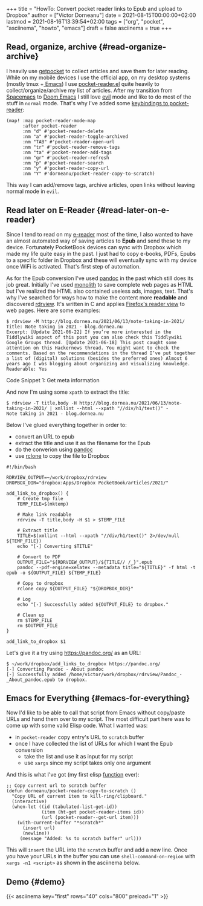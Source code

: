 +++
title = "HowTo: Convert pocket reader links to Epub and upload to Dropbox"
author = ["Victor Dorneanu"]
date = 2021-08-15T00:00:00+02:00
lastmod = 2021-08-16T13:39:54+02:00
tags = ["org", "pocket", "asciinema", "howto", "emacs"]
draft = false
asciinema = true
+++

## Read, organize, archive {#read-organize-archive}

I heavily use [getpocket](https://getpocket.com) to collect articles and save them for later reading. While on my mobile devices I use the official
app, on my desktop systems (mostly tmux +[ Emacs](https://brainfck.org/#Emacs)) I use [pocket-reader.el](https://github.com/alphapapa/pocket-reader.el) quite heavily to collect/organize/archive my list of
articles. After my transition from [Spacemacs](https://www.spacemacs.org/) to [Doom Emacs](https://github.com/hlissner/doom-emacs) I still love [evil](https://github.com/emacs-evil/evil) mode and like to do most of the stuff in `normal`
mode. That's why I've added some [keybindings to pocket-reader](https://github.com/dorneanu/dotfiles/blob/master/emacs/doom/.doom.d/%2Bbindings.el#L25):

```elisp
(map! :map pocket-reader-mode-map
      :after pocket-reader
      :nm "d" #'pocket-reader-delete
      :nm "a" #'pocket-reader-toggle-archived
      :nm "TAB" #'pocket-reader-open-url
      :nm "tr" #'pocket-reader-remove-tags
      :nm "ta" #'pocket-reader-add-tags
      :nm "gr" #'pocket-reader-refresh
      :nm "p" #'pocket-reader-search
      :nm "y" #'pocket-reader-copy-url
      :nm "Y" #'dorneanu/pocket-reader-copy-to-scratch)
```

This way I can add/remove tags, archive articles, open links without leaving normal mode in `evil`.


## Read later on E-Reader {#read-later-on-e-reader}

Since I tend to read on my [e-reader](https://pocketbook.de/de%5Fde/inkpad-3-dark-brown) most of the time, I also wanted to have an almost automated way of saving articles to **Epub**
and send these to my device. Fortunately PocketBook devices can sync with Dropbox which made my life quite easy in the past. I just had to copy e-books, PDFs, Epubs to a specific folder in Dropbox and these will eventually sync with my device once WiFi
is activated. That's first step of automation.

As for the Epub conversion I've used [pandoc](https://pandoc.org/) in the past which still does its job great. Initially I've used [monolith](https://github.com/Y2Z/monolith) to save complete web pages as HTML but I've realized the HTML also contained useless ads, images, text. That's why I've searched for
ways how to make the content more **readable** and discovered [rdrview](https://github.com/eafer/rdrview). It's written in C and applies [Firefox's reader view](https://support.mozilla.org/en-US/kb/firefox-reader-view-clutter-free-web-pages) to web pages. Here are some examples:

```shell
$ rdrview -M http://blog.dornea.nu/2021/06/13/note-taking-in-2021/
Title: Note taking in 2021 - blog.dornea.nu
Excerpt: [Update 2021-06-22] If you’re more interested in the Tiddlywiki aspect of this post you can also check this Tiddlywiki Google Groups thread. [Update 2021-06-18] This post caught some attention on this Hackernews thread. You might want to check the comments. Based on the recommendations in the thread I’ve put together a list of (digital) solutions (besides the preferred ones) Almost 6 years ago I was blogging about organizing and visualizing knowledge.
Readerable: Yes
```

<div class="src-block-caption">
  <span class="src-block-number">Code Snippet 1</span>:
  Get meta information
</div>

And now I'm using some `xpath` to extract the title:

```shell
$ rdrview -T title,body -H http://blog.dornea.nu/2021/06/13/note-taking-in-2021/ | xmllint --html --xpath "//div/h1/text()" -
Note taking in 2021 - blog.dornea.nu
```

Below I've glued everything together in order to:

-   convert an URL to epub
-   extract the title and use it as the filename for the Epub
-   do the converion using [pandoc](https://pandoc.org/)
-   use [rclone](https://rclone.org/) to copy the file to Dropbox

<!--listend-->

```shell
#!/bin/bash

RDRVIEW_OUTPUT=~/work/dropbox/rdrview
DROPBOX_DIR="dropbox:Apps/Dropbox PocketBook/articles/2021/"

add_link_to_dropbox() {
    # Create tmp file
    TEMP_FILE=$(mktemp)

    # Make link readable
    rdrview -T title,body -H $1 > $TEMP_FILE

    # Extract title
    TITLE=$(xmllint --html --xpath "//div/h1/text()" 2>/dev/null ${TEMP_FILE})
    echo "[-] Converting $TITLE"

    # Convert to PDF
    OUTPUT_FILE="${RDRVIEW_OUTPUT}/${TITLE// /_}".epub
    pandoc --pdf-engine=xelatex --metadata title="${TITLE}" -f html -t epub -o ${OUTPUT_FILE} ${TEMP_FILE}

    # Copy to dropbox
    rclone copy ${OUTPUT_FILE} "${DROPBOX_DIR}"

    # Log
    echo "[-] Successfully added ${OUTPUT_FILE} to dropbox."

    # Clean up
    rm $TEMP_FILE
    rm $OUTPUT_FILE
}

add_link_to_dropbox $1
```

Let's give it a try using <https://pandoc.org/> as an URL:

```:exports
$ ~/work/dropbox/add_links_to_dropbox https://pandoc.org/
[-] Converting Pandoc - About pandoc
[-] Successfully added /home/victor/work/dropbox/rdrview/Pandoc_-_About_pandoc.epub to dropbox.
```


## Emacs for Everything {#emacs-for-everything}

Now I'd like to be able to call that script from Emacs without copy/paste URLs and hand them over to my script.
The most difficult part here was to come up with some valid Elisp code. What I wanted was:

-   in `pocket-reader` copy entry's URL to `scratch` buffer
-   once I have collected the list of URLs for which I want the Epub conversion
    -   take the list and use it as input for my script
    -   use `xargs` since my script takes only one argument

And this is what I've got (my first elisp [function](https://github.com/dorneanu/dotfiles/blob/master/emacs/doom/.doom.d/%2Bfunctions.el#L159) ever):

```elisp
;; Copy current url to scratch buffer
(defun dorneanu/pocket-reader-copy-to-scratch ()
  "Copy URL of current item to kill-ring/clipboard."
  (interactive)
  (when-let ((id (tabulated-list-get-id))
             (item (ht-get pocket-reader-items id))
             (url (pocket-reader--get-url item)))
    (with-current-buffer "*scratch*"
      (insert url)
      (newline))
     (message "Added: %s to scratch buffer" url)))
```

This will `insert` the URL into the `scratch` buffer and add a new line. Once you have your URLs in the buffer you can
use `shell-command-on-region` with `xargs -n1 <script>` as shown in the asciinema below.


## Demo {#demo}

{{< asciinema key="first" rows="40" cols="800" preload="1" >}}
